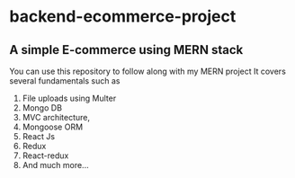 # backend-ecommerce-project
## A simple E-commerce using MERN stack
You can use this repository to follow along with my MERN  project
It covers several fundamentals such as 
1. File uploads using Multer 
2. Mongo DB
3. MVC architecture,
4. Mongoose ORM 
5. React Js 
6. Redux 
7. React-redux
8. And much more...
